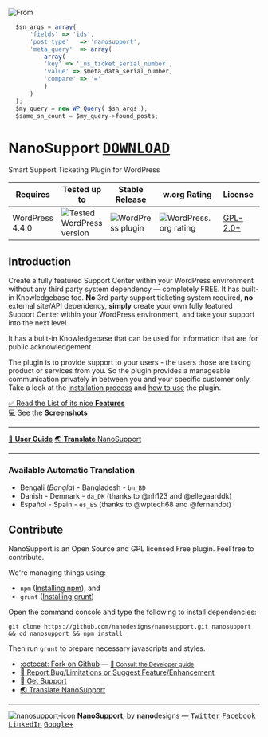<img src="https://cloud.githubusercontent.com/assets/4551598/18225488/c7c6a738-7214-11e6-80bd-afed15d6cd00.png" alt="From" data-canonical-src="https://cloud.githubusercontent.com/assets/4551598/18225488/c7c6a738-7214-11e6-80bd-afed15d6cd00.png" style="max-width:100%;"></br>

```js
  $sn_args = array(
      'fields' => 'ids',
      'post_type'   => 'nanosupport',
      'meta_query'  => array(
          array(
          'key' => '_ns_ticket_serial_number',
          'value' => $meta_data_serial_number,
          'compare' => '='
          )
      )
  );
  $my_query = new WP_Query( $sn_args );
  $same_sn_count = $my_query->found_posts;
```

# NanoSupport <kbd>[**DOWNLOAD**](https://wordpress.org/plugins/nanosupport/)</kbd>
Smart Support Ticketing Plugin for WordPress

| Requires | Tested up to | Stable Release | w.org Rating | License | w.org Downloads |
|---|---|---|---|---|---|
| WordPress 4.4.0 | ![Tested WordPress version](https://img.shields.io/wordpress/v/nanosupport.svg?style=flat) | ![WordPress plugin](https://img.shields.io/wordpress/plugin/v/nanosupport.svg?style=flat) | ![WordPress.org rating](https://img.shields.io/wordpress/plugin/r/nanosupport.svg?style=flat) | [GPL-2.0+](http://www.gnu.org/licenses/gpl-2.0.txt) | [![Wordpress](https://img.shields.io/wordpress/plugin/dt/nanosupport.svg?style=flat)]() |

## Introduction
Create a fully featured Support Center within your WordPress environment without any third party system dependency &mdash; completely FREE. It has built-in Knowledgebase too. **No** 3rd party support ticketing system required, **no** external site/API dependency, **simply** create your own fully featured Support Center within your WordPress environment, and take your support into the next level.

It has a built-in Knowledgebase that can be used for information that are for public acknowledgement.

The plugin is to provide support to your users - the users those are taking product or services from you. So the plugin provides a manageable communication privately in between you and your specific customer only. Take a look at the [installation process](https://github.com/nanodesigns/nanosupport/wiki/Installation) and [how to use](https://github.com/nanodesigns/nanosupport/wiki/How-to-Use) the plugin.

[:white_check_mark: Read the List of its nice **Features**](https://github.com/nanodesigns/nanosupport/wiki/Introduction-&-Features)<br>
[:computer: See the **Screenshots**](https://github.com/nanodesigns/nanosupport/wiki/Screenshots)

---
[:notebook_with_decorative_cover: **User Guide**](https://github.com/nanodesigns/nanosupport/wiki) [:earth_asia: **Translate** NanoSupport](https://translate.wordpress.org/projects/wp-plugins/nanosupport)

---

### Available Automatic Translation
* Bengali (_Bangla_) - Bangladesh - `bn_BD`
* Danish - Denmark - `da_DK` (thanks to @nh123 and @ellegaarddk)
* Español - Spain - `es_ES` (thanks to @wptech68 and @fernandot)

## Contribute
NanoSupport is an Open Source and GPL licensed Free plugin. Feel free to contribute.

We're managing things using:

* `npm` ([Installing npm](https://docs.npmjs.com/getting-started/installing-node)), and
* `grunt` ([Installing grunt](https://gruntjs.com/getting-started))

Open the command console and type the following to install dependencies:

````
git clone https://github.com/nanodesigns/nanosupport.git nanosupport && cd nanosupport && npm install
````

Then run `grunt` to prepare necessary javascripts and styles.

* [:octocat: Fork on Github](https://github.com/nanodesigns/nanosupport) &mdash; <small>[:blue_book: Consult the Developer guide](https://github.com/nanodesigns/nanosupport/wiki/Developer-Guide)</small>
* [:bug: Report Bug/Limitations or Suggest Feature/Enhancement](https://github.com/nanodesigns/nanosupport/issues/new)
* [:flashlight: Get Support](https://github.com/nanodesigns/nanosupport/issues/new)
* [:earth_asia: Translate NanoSupport](https://translate.wordpress.org/projects/wp-plugins/nanosupport)

---
![nanosupport-icon](https://cloud.githubusercontent.com/assets/4551598/18225502/20899fb0-7215-11e6-89b2-77002df466d7.png) **NanoSupport**, by [**nano**designs](http://nanodesignsbd.com?ref=nanosupport) &mdash; [<kbd>Twitter</kbd>](https://twitter.com/nanodesigns/) [<kbd>Facebook</kbd>](https://facebook.com/nanodesignsbd/) [<kbd>LinkedIn</kbd>](http://www.linkedin.com/company/nanodesigns) [<kbd>Google+</kbd>](https://google.com/+Nanodesignsbd)
